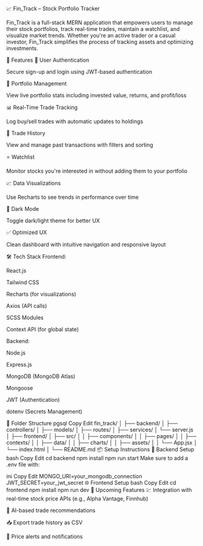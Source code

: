 📈 Fin_Track – Stock Portfolio Tracker

Fin_Track is a full-stack MERN application that empowers users to manage their stock portfolios, track real-time trades, maintain a watchlist, and visualize market trends. Whether you're an active trader or a casual investor, Fin_Track simplifies the process of tracking assets and optimizing investments.

🚀 Features
🔐 User Authentication

Secure sign-up and login using JWT-based authentication

💼 Portfolio Management

View live portfolio stats including invested value, returns, and profit/loss

📊 Real-Time Trade Tracking

Log buy/sell trades with automatic updates to holdings

🧾 Trade History

View and manage past transactions with filters and sorting

⭐ Watchlist

Monitor stocks you're interested in without adding them to your portfolio

📈 Data Visualizations

Use Recharts to see trends in performance over time

🌙 Dark Mode

Toggle dark/light theme for better UX

✅ Optimized UX

Clean dashboard with intuitive navigation and responsive layout

🛠️ Tech Stack
Frontend:

React.js

Tailwind CSS

Recharts (for visualizations)

Axios (API calls)

SCSS Modules

Context API (for global state)

Backend:

Node.js

Express.js

MongoDB (MongoDB Atlas)

Mongoose

JWT (Authentication)

dotenv (Secrets Management)

📂 Folder Structure
pgsql
Copy
Edit
fin_track/
│
├── backend/
│   ├── controllers/
│   ├── models/
│   ├── routes/
│   ├── services/
│   └── server.js
│
├── frontend/
│   ├── src/
│   │   ├── components/
│   │   ├── pages/
│   │   ├── contexts/
│   │   ├── data/
│   │   ├── charts/
│   │   ├── assets/
│   │   └── App.jsx
│   └── index.html
│
└── README.md
📦 Setup Instructions
🔧 Backend Setup
bash
Copy
Edit
cd backend
npm install
npm run start
Make sure to add a .env file with:

ini
Copy
Edit
MONGO_URI=your_mongodb_connection
JWT_SECRET=your_jwt_secret
🌐 Frontend Setup
bash
Copy
Edit
cd frontend
npm install
npm run dev
📌 Upcoming Features
💹 Integration with real-time stock price APIs (e.g., Alpha Vantage, Finnhub)

🧠 AI-based trade recommendations

📥 Export trade history as CSV

🔔 Price alerts and notifications
